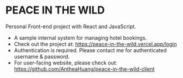 # PEACE IN THE WILD

Personal Front-end project with React and JavaScript.

- A sample internal system for managing hotel bookings.
- Check out the project at: https://peace-in-the-wild.vercel.app/login
- Authentication is required. Please contact me for authenticated username & password.
- For user-facing website, please check out: https://github.com/AntheaHuang/peace-in-the-wild-client
